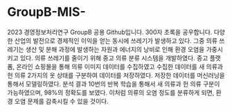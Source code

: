 # GroupB-MIS-
2023 경영정보처리연구 GroupB 공용 Github입니다.
300자 초록을 공우합니다.
다양한 산업의 발전으로 경제적인 이익을 얻는 동시에 쓰레기가 발생하고 있다. 그중 의류 쓰레기는 생산 및 분해 과정에 발생하는 자원과 에너지의 낭비로 인해 환경 오염을 가중시키고 있다. 의류 쓰레기를 줄이기 위해 중고 의류 분류 시스템을 개발하였다. 중고 플랫폼, 온라인 쇼핑몰을 통해 의류 이미지 데이터를 수집하였고 수집한 데이터를 새 의류과 헌 의류 2가지의 옷 상태를 구분하여 데이터를 저장하였다. 저장한 데이터를 머신러닝을 통해서 모델링하였다. 분석 결과 10번의 반복 학습을 통해서 새 의류과 헌 의류 구분이 가능하였으며, 98%의 정확도를 보였다. 이처럼 의류의 오염 정도를 분류하게 되면, 환경 오염 문제를 감축시킬 수 있을 것이다.
